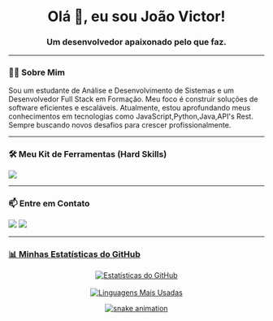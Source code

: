 <h1 align="center">Olá 👋, eu sou João Victor!</h1>
<h3 align="center">Um desenvolvedor apaixonado pelo que faz.</h3>

---

### 👨‍💻 Sobre Mim
<p>
  Sou um estudante de Análise e Desenvolvimento de Sistemas e um Desenvolvedor Full Stack em Formação. Meu foco é construir soluções de software eficientes e escaláveis. Atualmente, estou aprofundando meus conhecimentos em tecnologias como JavaScript,Python,Java,API's Rest. Sempre buscando novos desafios para crescer profissionalmente.
</p>

---

### 🛠️ Meu Kit de Ferramentas (Hard Skills)
<p align="left">
  <a href="https://skillicons.dev">
    <img src="https://skillicons.dev/icons?i=c,js,html,css,python,git" />
  </a>
</p>

---

### 📫 Entre em Contato
<p align="left">
  <a href="https://www.linkedin.com/in/jo%C3%A3o-victor-batista-de-ara%C3%BAjo-abrantes-2b179532b/" target="_blank"><img src="https://img.shields.io/badge/-LinkedIn-%230077B5?style=for-the-badge&logo=linkedin&logoColor=white" target="_blank"></a>
  <a href="mailto:batista4999@gmail.com"><img src="https://img.shields.io/badge/Email-D14836?style=for-the-badge&logo=gmail&logoColor=white"</a>
</p>

---

### 📊 Minhas Estatísticas do GitHub
<p align="center">
  <img align="center" src="https://github-readme-stats.vercel.app/api?username=jotaveHub&show_icons=true&theme=radical&include_all_commits=true&count_private=true" alt="Estatísticas do GitHub"/>
  <br><br>
  <img align="center" src="https://github-readme-stats.vercel.app/api/top-langs/?username=jotaveHub&layout=compact&langs_count=7&theme=radical" alt="Linguagens Mais Usadas"/>
</p>

<p align="center">
  <img src="https://raw.githubusercontent.com/JotaveHub/JotaveHub/output/dist/github-snake.svg" alt="snake animation" />
</p>
